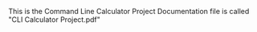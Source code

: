This is the Command Line Calculator Project
Documentation file is called "CLI Calculator Project.pdf"
